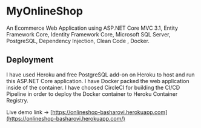 # MyOnlineShop
An Ecommerce Web Application using ASP.NET Core MVC 3.1, Entity Framework Core, Identity Framework Core, Microsoft SQL Server, PostgreSQL, Dependency Injection, Clean Code , Docker.

## Deployment
I have used Heroku and free PostgreSQL add-on on Heroku to host and run this ASP.NET Core application. I have Docker packed the web application inside of the container. I have choosed CircleCI for building the CI/CD Pipeline in order to deploy the Docker container to Heroku Container Registry.

Live demo link -> [https://onlineshop-basharovi.herokuapp.com](https://onlineshop-basharovi.herokuapp.com/)
